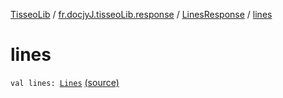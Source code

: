 [TisseoLib](../../index.md) / [fr.docjyJ.tisseoLib.response](../index.md) / [LinesResponse](index.md) / [lines](./lines.md)

# lines

`val lines: `[`Lines`](../../fr.docjy-j.tisseo-lib.model.line/-lines/index.md) [(source)](https://github.com/docjyJ/TisseoLib/tree/master/src/main/kotlin/fr/docjyJ/tisseoLib/response/LinesResponse.kt#L18)